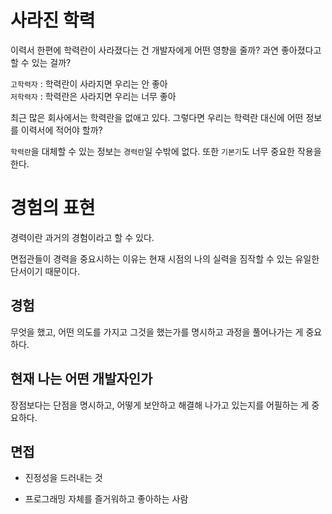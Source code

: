 # 사라진 학력

이력서 한편에 학력란이 사라졌다는 건 개발자에게 어떤 영향을 줄까? 과연 좋아졌다고 할 수 있는 걸까?

`고학력자` : 학력란이 사라지면 우리는 안 좋아  
`저학력자` : 학력란은 사라지면 우리는 너무 좋아

최근 많은 회사에서는 학력란을 없애고 있다. 그렇다면 우리는 학력란 대신에 어떤 정보를 이력서에 적어야 할까?

`학력란`을 대체할 수 있는 정보는 `경력란`일 수밖에 없다. 또한 `기본기`도 너무 중요한 작용을 한다.

# 경험의 표현

경력이란 과거의 경험이라고 할 수 있다.

면접관들이 경력을 중요시하는 이유는 현재 시점의 나의 실력을 짐작할 수 있는 유일한 단서이기 때문이다.

## 경험

무엇을 했고, 어떤 의도를 가지고 그것을 했는가를 명시하고 과정을 풀어나가는 게 중요하다.

## 현재 나는 어떤 개발자인가

장점보다는 단점을 명시하고, 어떻게 보안하고 해결해 나가고 있는지를 어필하는 게 중요하다.

## 면접

- 진정성을 드러내는 것

- 프로그래밍 자체를 즐거워하고 좋아하는 사람
